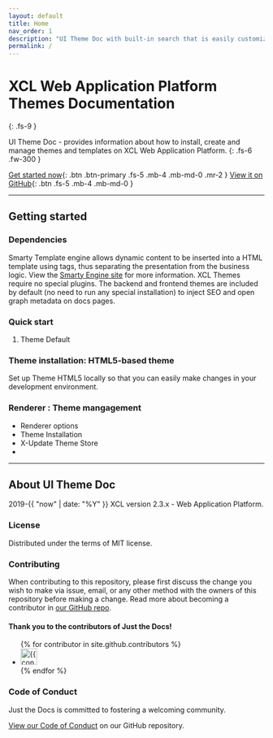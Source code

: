 ```yaml
---
layout: default
title: Home
nav_order: 1
description: "UI Theme Doc with built-in search that is easily customizable and hosted on GitHub Pages."
permalink: /
---
```


# XCL Web Application Platform Themes Documentation
{: .fs-9 }

UI Theme Doc -  provides information about how to install, create and manage themes and templates on XCL Web Application Platform.
{: .fs-6 .fw-300 }

[Get started now](#getting-started){: .btn .btn-primary .fs-5 .mb-4 .mb-md-0 .mr-2 } [View it on GitHub](https://github.com/gigamaster/ui-theme-doc){: .btn .fs-5 .mb-4 .mb-md-0 }

---

## Getting started

### Dependencies

Smarty Template engine allows dynamic content to be inserted into a HTML template using tags, thus separating the presentation from the business logic. View the [Smarty Engine site](https://www.smarty.net/) for more information. XCL Themes require no special plugins. The backend and frontend themes are included by default (no need to run any special installation) to inject SEO and open graph metadata on docs pages.

### Quick start

1. Theme Default 
  
  
### Theme installation: HTML5-based theme

Set up Theme HTML5 locally so that you can easily make changes in your development environment.

### Renderer : Theme mangagement

- Renderer options
- Theme Installation
- X-Update Theme Store
-  
---

## About UI Theme Doc

2019-{{ "now" | date: "%Y" }} XCL version 2.3.x - Web Application Platform.

### License

Distributed under the terms of MIT license.

### Contributing

When contributing to this repository, please first discuss the change you wish to make via issue,
email, or any other method with the owners of this repository before making a change. Read more about becoming a contributor in [our GitHub repo](https://github.com/gigamaster/ui-theme-doc#contributing).

#### Thank you to the contributors of Just the Docs!

<ul class="list-style-none">
{% for contributor in site.github.contributors %}
  <li class="d-inline-block mr-1">
     <a href="{{ contributor.html_url }}"><img src="{{ contributor.avatar_url }}" width="32" height="32" alt="{{ contributor.login }}"/></a>
  </li>
{% endfor %}
</ul>

### Code of Conduct

Just the Docs is committed to fostering a welcoming community.

[View our Code of Conduct](https://github.com/gigamaster/ui-theme-doc/blob/main/CODE_OF_CONDUCT.md) on our GitHub repository.

